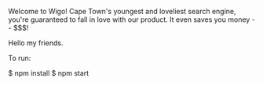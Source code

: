Welcome to Wigo! Cape Town's youngest and loveliest search engine, you're guaranteed to fall in love with our product. It even saves you money -- $$$!


Hello my friends.

To run:

$ npm install
$ npm start

